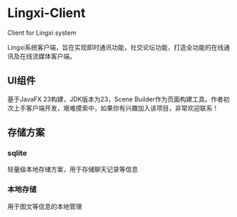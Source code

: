 # Lingxi-Client
Client for Lingxi system

Lingxi系统客户端，旨在实现即时通讯功能，社交论坛功能，打造全功能的在线通讯及在线流媒体客户端。

## UI组件
基于JavaFX 23构建，JDK版本为23，Scene Builder作为页面构建工具。作者初次上手客户端开发，艰难摸索中，如果你有兴趣加入该项目，非常欢迎联系！

## 存储方案
### sqlite
轻量级本地存储方案，用于存储聊天记录等信息
### 本地存储
用于图文等信息的本地管理